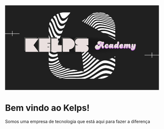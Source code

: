 <div align="center" >

![Kelps Logo](resources/KelpsBanner1.jpeg)

</div>

# Bem vindo ao Kelps!
Somos uma empresa de tecnologia que está aqui para fazer a diferença
